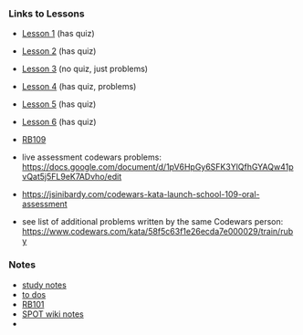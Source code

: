 ### Links to Lessons

- [Lesson 1](https://launchschool.com/lessons/c82cd406/assignments) (has quiz)
- [Lesson 2](https://launchschool.com/lessons/a0f3cd44/assignments) (has quiz)
- [Lesson 3](https://launchschool.com/lessons/263069da/assignments) (no quiz, just problems)
- [Lesson 4](https://launchschool.com/lessons/85376b6d/assignments) (has quiz, problems)
- [Lesson 5](https://launchschool.com/lessons/c53f2250/assignments) (has quiz)
- [Lesson 6](https://launchschool.com/lessons/de05b300/assignments) (has quiz)

- [RB109](https://launchschool.com/lessons/3ce27abc/assignments)


- live assessment codewars problems:  https://docs.google.com/document/d/1pV6HpGy6SFK3YlQfhGYAQw41pvQat5j5FL9eK7ADvho/edit
- https://jsinibardy.com/codewars-kata-launch-school-109-oral-assessment
- see list of additional problems written by the same Codewars person:
https://www.codewars.com/kata/58f5c63f1e26ecda7e000029/train/ruby



### Notes
- [study notes](https://jjmchew.github.io/RB109/studyNotes)
- [to dos](https://jjmchew.github.io/ToDos)
- [RB101](https://jjmchew.github.io/RB101)
- [SPOT wiki notes](https://drive.google.com/file/d/16Q32xXRoJ0wFMwiA8CojhdqfwCgE9rjj/view)
- 
